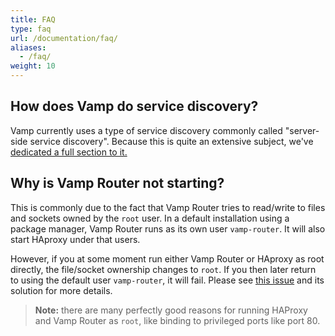 ```yaml
---
title: FAQ
type: faq
url: /documentation/faq/
aliases:
  - /faq/
weight: 10
---
```


## How does Vamp do service discovery?

Vamp currently uses a type of service discovery commonly called "server-side service discovery". Because this is quite an extensive subject, we've [dedicated a full section to it.](/documentation/about-vamp/service-discovery/)

## Why is Vamp Router not starting?

This is commonly due to the fact that Vamp Router tries to read/write to files and sockets owned by the `root` user. In a default installation using a package manager, Vamp Router runs as its own user `vamp-router`. It will also start HAproxy under that users.

However, if you at some moment run either Vamp Router or HAproxy as root directly, the file/socket ownership changes to `root`. If you then later return to using the default user `vamp-router`, it will fail. Please see [this issue](https://github.com/magneticio/vamp-router/issues/22#issuecomment-138900317) and its solution for more details.

> **Note:** there are many perfectly good reasons for running HAProxy and Vamp Router as `root`, like binding to privileged ports like port 80.
